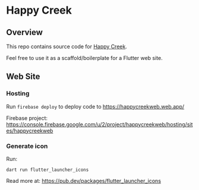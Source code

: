 # Happy Creek

## Overview

This repo contains source code for [Happy Creek](http://happy-creek.com).

Feel free to use it as a scaffold/boilerplate for a Flutter web site.

## Web Site

### Hosting

Run `firebase deploy` to deploy code to https://happycreekweb.web.app/

Firebase project: https://console.firebase.google.com/u/2/project/happycreekweb/hosting/sites/happycreekweb

### Generate icon

Run:

```
dart run flutter_launcher_icons
```

Read more at: https://pub.dev/packages/flutter_launcher_icons
